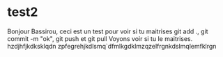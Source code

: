 # test2

Bonjour Bassirou, ceci est un test pour voir si tu maitrises git add ., git commit -m "ok", git push et git pull
Voyons voir si tu le maitrises.
hzdjhfjkdksklqdn
zpfegrehjkdlsmq`dfmlkgdklmzqzelfrgnkdslmqlemfklrgn

